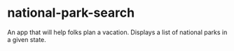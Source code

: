 # national-park-search
An app that will help folks plan a vacation. Displays a list of national parks in a given state.

